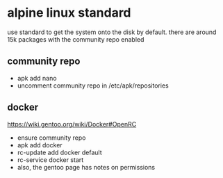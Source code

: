# alpine linux standard

use standard to get the system onto the disk by default. there are around 15k packages with the community repo enabled

## community repo

- apk add nano
- uncomment community repo in /etc/apk/repositories

## docker

https://wiki.gentoo.org/wiki/Docker#OpenRC

- ensure community repo
- apk add docker
- rc-update add docker default
- rc-service docker start
- also, the gentoo page has notes on permissions
